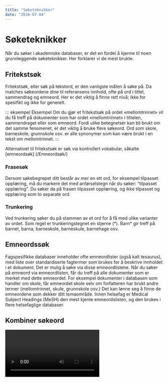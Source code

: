```yaml
---
title: "Søketeknikker"
date: "2016-07-04"
---
```


# Søketeknikker
Når du søker i akademiske databaser, er det en fordel å kjenne til noen grunnleggende søketeknikker. Her forklarer vi de mest brukte.

## Fritekstsøk

Fritekstsøk, eller søk på tekstord, er den vanligste måten å søke på. Da matches søkeordene dine til referansens innhold, ofte på ord i tittel, sammendrag og emneord. Her er det viktig å finne rett nivå; ikke for spesifikt og ikke for generelt.

::: eksempel Eksempel 
Om du gjør et fritekstsøk på ordet «mellomtrinnet» vil du få treff på dokumenter som har ordet «mellomtrinnet» i tittelen, sammendraget eller som emneord. Fordi ulike betegnelser kan bli brukt om det samme fenomenet, er det viktig å bruke flere søkeord. Ord som skole, barneskole, grunnskole osv. er alle synonymer som kan være brukt i en tekst om mellomtrinnet.
:::

Alternativet til fritekstsøk er søk via kontrollert vokabular, såkalte [emneordsøk] (/Emneordsøk/)

### Frasesøk
Dersom søkebegrepet ditt består av mer en ett ord, for eksempel tilpasset opplæring, må du markere det med anførselstegn når du søker: “tilpasset opplæring”. Du søker da på frasen tilpasset opplæring, og ikke tilpasset og opplæring som to separate ord.

### Trunkering
Ved trunkering søker du på stammen av et ord for å få med ulike varianter av ordet. Som regel er trunkeringstegnet en stjerne (\*).  Barn\* gir treff på barnet, barna, barneskole, barneskule, barnehage osv.

## Emneordssøk
Fagspesifikke databaser inneholder ofte emneordlister (også kalt tesaurus), med liste over standardiserte fagtermer som brukes for å beskrive innholdet i et dokument. Det er mulig å søke via disse emneordlistene. Når du søker på emneord via emneordlisten, får du treff på alle dokumenter som er merket med dette emneordet. For eksempel dokumenter i databasen som handler om skole, får emneordet skole selv om forfatteren har brukt andre termer (mellomtrinnet, skule, grunnskole osv.) Det kan lønne seg å finne de emneordene som dekker ditt temaområde. Innen helsefag er Medical Subject Headings (MeSH) den mest kjente emneordslisten, og den brukes i flere helsefaglige databaser.

## Kombiner søkeord

<Video id="V20SCScsECE" />

Når du har funnet alle relevante søkeord, må du tenke gjennom hvordan de skal kombineres. I de fleste databaser kan du kombinere søkeord på tre forskjellige måter: med OG/AND, ELLER/OR, IKKE/NOT. Dette kalles å søke med boolske operatorer.

### Kombinasjon med AND

Dersom du velger å kombinere to søkeord med AND, får du bare treff på litteratur som omhandler begge ordene. Kombinasjoner med AND spisser søket, og bidrar til å **begrense** antall treff.

Eksempel: Søk på **Diabetes AND Livskvalitet** gir bare treff på litteratur som handler om **både** diabetes og livskvalitet.

<ClientOnly>
  <Venn 
    v-bind:sets="[
        {sets: ['Diabetes'], size: 12}, 
        {sets: ['Livskvalitet'], size: 12},
        {sets: ['Diabetes','Livskvalitet'], size: 3}
    ]" 
    text="Treff for AND-søk"
    type="and" />
</ClientOnly>

### Kombinasjon med OR

Dersom du velger å kombinere to søkeord med OR, får du treff som inneholder det ene, det andre eller begge ordene. Kombinasjoner med OR utvider søket og gir deg **flere** treff. OR brukes som regel ved synonyme søkeord.

Eksempel: Søk på **Diabetes OR Sukkersyke** gir treff på diabetes, sukkersyke eller begge deler.

<ClientOnly>
  <Venn 
    v-bind:sets="[
        {sets: ['Diabetes'], size: 12}, 
        {sets: ['Sukkersyke'], size: 12},
        {sets: ['Diabetes','Sukkersyke'], size: 3}
    ]" 
    text="Treff for OR-søk"
    type="or" />
</ClientOnly>

### Kombinasjon med NOT

Dersom du velger å kombinere to søkeord med NOT, får du treff på det ene ordet mens du utelater det som også handler om det andre søkeordet. Kombinasjoner med NOT kan utelate svært mange treff, så de bør brukes med varsomhet.

Eksempel: Søk på **Diabetes NOT Insulinpumpe** gir treff på diabetes mens det utelater alt som i tillegg handler om svangerskaps-diabetes.

<ClientOnly>
  <Venn 
    v-bind:sets="[
        {sets: ['Diabetes','Svangerskaps- diabetes'], size: 3},
        {sets: ['Diabetes'], size: 12}, 
        {sets: ['Svangerskaps- diabetes'], size: 12},
    ]" 
    text="Treff for NOT-søk"
    type="not" />
</ClientOnly>


## Bruk av søketabell

Tabellen nedenfor har tre kolonner, en for hvert av de tre begrepene i problemstillingen. Først kombineres de synonyme søkeordene i hver kolonne med ELLER, så kombineres alle treffene i de tre kolonnene med OG.

Denne framgangsmåten kan brukes på de aller fleste prosjekter.

Problemstilling: «Hvordan har globaliseringen påvirket sosiale ulikheter innenfor utdanningssystemet?» 

:::: søketabell 
::: tabell
Globalisering

**OR**

Globalisation

**OR**

Globalization

**OR** 

"Global approach*"
:::

::: kombinator
**AND**
:::

::: tabell
Inequalit*

**OR**

Inequit*

**OR**

"Equal opportunit*"
:::

::: kombinator
**AND**
:::

::: tabell
Utdanning*

**OR**

Skole*

**OR**

Education*

**OR**

School*

:::
::::

[Vil du prøve selv? Trykk her og fyll inn med dine egne søkeord.](/docs/soketabell.docx)


## Siteringssøk

Noen databaser og søkeverktøy, f. eks. Web of Science og Google Scholar, gir informasjon om siteringer. Det vil si hvor mange og hvem som har brukt ett gitt dokument i sin referanseliste. Hvor ofte et dokument er sitert, kan si kan si noe om hvor stor gjennomslagskraft dokumentet har hatt på fagområdet. Klikker du på lenken «Cited by» i Google Scholar, får du opp en liste med siteringer. En slik liste kan brukes til å løfte fram sentrale dokumenter og nøkkelforfattere.

## Let i referanselister
Det er ikke bare ved å foreta søk i databaser du finner god og kvalitetssikret informasjon. Hvis du har funnet en vitenskapelig artikkel som er midt i blinken for din oppgave, kan artikkelens referanseliste vise til annen, aktuell litteratur som du kan bruke.
